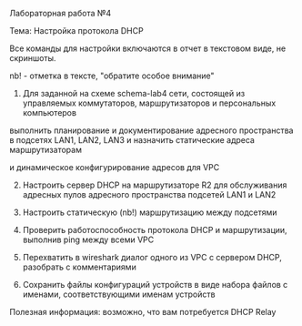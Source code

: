 Лабораторная работа №4

Тема: Настройка протокола DHCP

Все команды для настройки включаются в отчет в текстовом виде, не скриншоты.

nb! - отметка в тексте, "обратите особое внимание"

1) Для заданной на схеме schema-lab4 сети, состоящей из управляемых коммутаторов, маршрутизаторов и персональных компьютеров

выполнить планирование и документирование адресного пространства в подсетях LAN1, LAN2, LAN3 и назначить статические адреса маршрутизаторам

и динамическое конфигурирование адресов для VPC

2) Настроить сервер DHCP на маршрутизаторе R2 для обслуживания адресных пулов адресного пространства подсетей LAN1 и LAN2

3) Настроить статическую (nb!) маршрутизацию между подсетями

4) Проверить работоспособность протокола DHCP и маршрутизации, выполнив ping между всеми VPC

5) Перехватить в wireshark диалог одного из VPC с сервером DHCP, разобрать с комментариями

6) Сохранить файлы конфигураций устройств в виде набора файлов с именами, соответствующими именам устройств

Полезная информация: возможно, что вам потребуется DHCP Relay